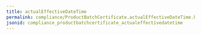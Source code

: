 ```yaml
---
title: actualEffectiveDateTime
permalink: compliance/ProductBatchCertificate.actualEffectiveDateTime.html
jsonid: compliance_productbatchcertificate_actualeffectivedatetime
---
```

